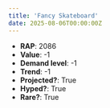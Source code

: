 ```yaml
---
title: 'Fancy Skateboard'
date: 2025-08-06T00:00:00Z
---
```

- **RAP**: 2086
- **Value**: -1
- **Demand level**: -1
- **Trend**: -1
- **Projected?**: True
- **Hyped?**: True
- **Rare?**: True
